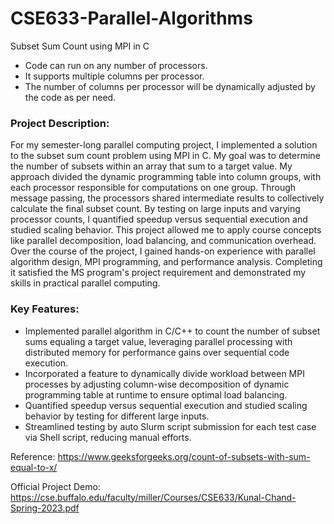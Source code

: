 # CSE633-Parallel-Algorithms
Subset Sum Count using MPI in C

* Code can run on any number of processors.
* It supports multiple columns per processor.
* The number of columns per processor will be dynamically adjusted by the code as per need.

### Project Description:

For my semester-long parallel computing project, I implemented a solution to the subset sum count problem using MPI in C. My goal was to determine the number of subsets within an array that sum to a target value. My approach divided the dynamic programming table into column groups, with each processor responsible for computations on one group. Through message passing, the processors shared intermediate results to collectively calculate the final subset count. By testing on large inputs and varying processor counts, I quantified speedup versus sequential execution and studied scaling behavior. This project allowed me to apply course concepts like parallel decomposition, load balancing, and communication overhead. Over the course of the project, I gained hands-on experience with parallel algorithm design, MPI programming, and performance analysis. Completing it satisfied the MS program's project requirement and demonstrated my skills in practical parallel computing.

### Key Features:

* Implemented parallel algorithm in C/C++ to count the number of subset sums equaling a target value, leveraging parallel processing with distributed memory for performance gains over sequential code execution.
* Incorporated a feature to dynamically divide workload between MPI processes by adjusting column-wise decomposition of dynamic programming table at runtime to ensure optimal load balancing.
* Quantified speedup versus sequential execution and studied scaling behavior by testing for different large inputs.
* Streamlined testing by auto Slurm script submission for each test case via Shell script, reducing manual efforts.

Reference:
https://www.geeksforgeeks.org/count-of-subsets-with-sum-equal-to-x/

Official Project Demo:
https://cse.buffalo.edu/faculty/miller/Courses/CSE633/Kunal-Chand-Spring-2023.pdf
